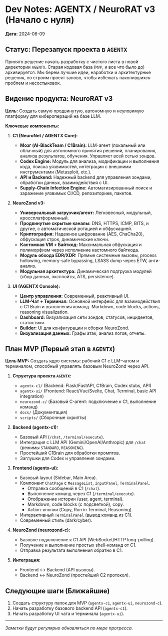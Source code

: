 # Dev Notes: AGENTX / NeuroRAT v3 (Начало с нуля)

**Дата:** 2024-06-09

## Статус: Перезапуск проекта в `АGENTX`

Принято решение начать разработку с чистого листа в новой директории `АGENTX`. Старая кодовая база (`MVP`, и все что было до) архивируется. Мы берем лучшие идеи, наработки и архитектурные решения, но строим проект заново, чтобы избежать накопившихся проблем и несостыковок.

## Видение продукта: NeuroRAT v3

**Цель:** Создать самую продвинутую, автономную и неуловимую платформу для киберопераций на базе LLM.

**Ключевые компоненты:**

1.  **C1 (NeuroNet / AGENTX Core):**
    *   **Мозг (AI-BlackTeam / C1Brain):** LLM-агент (локальный или облачный) для автономного принятия решений, планирования, анализа результатов, обучения. Управляет всей сетью зондов.
    *   **Codex Engine:** Модуль для анализа, модификации и выполнения кода, поиска уязвимостей, интеграции с внешними инструментами (Metasploit, etc.).
    *   **API и Backend:** Надежный backend для управления зондами, обработки данных, взаимодействия с UI.
    *   **Supply-Chain Infection Engine:** Автоматизированный поиск и заражение уязвимых CI/CD, репозиториев, пакетов.

2.  **NeuroZond v3:**
    *   **Универсальный загрузчик/агент:** Легковесный, модульный, кроссплатформенный.
    *   **Продвинутые скрытые каналы:** DNS, HTTPS, ICMP, BITS, и другие, с автоматической ротацией и обфускацией.
    *   **Криптография:** Надежное шифрование (AES, ChaCha20), обфускация строк, динамические ключи.
    *   **Кастомная VM + Байткод:** Максимальная обфускация и полиморфизм через исполнение кастомного байткода.
    *   **Модуль обхода EDR/XDR:** Прямые системные вызовы, process hollowing, memory-safe bypassing, LSASS dump через ETW, анти-анализ.
    *   **Модульная архитектура:** Динамическая подгрузка модулей (сбор данных, эксплойты, ATS, persistence).

3.  **UI (AGENTX Console):**
    *   **Центр управления:** Современный, реактивный UI.
    *   **LLM-Чат + Терминал:** Основной интерфейс для взаимодействия с C1 Brain и выполнения команд. Markdown, code blocks, actions, reasoning visualization.
    *   **Dashboard:** Визуализация сети зондов, статусов, инцидентов, статистики.
    *   **Builder:** UI для конфигурации и сборки NeuroZond.
    *   **Визуализация данных:** Графы атак, анализ логов, отчеты.

## План MVP (Первый этап в `АGENTX`)

**Цель MVP:** Создать ядро системы: рабочий C1 с LLM-чатом и терминалом, способный управлять базовым NeuroZond через API.

1.  **Структура проекта `АGENTX`:**
    *   `agentx-c1/` (Backend: Flask/FastAPI, C1Brain, Codex stubs, API)
    *   `agentx-ui/` (Frontend: React/Vue/Svelte, Chat, Terminal, basic API integration)
    *   `neurozond-c/` (Базовый C-агент: подключение к C1, выполнение команд)
    *   `docs/` (Документация)
    *   `scripts/` (Сборочные скрипты)

2.  **Backend (agentx-c1):**
    *   Базовый API (`/chat`, `/terminal/execute`).
    *   Интеграция с LLM API (Gemini/OpenAI/Anthropic) для `/chat` (режимы `STANDARD`, `REASONING`).
    *   Простейший C1Brain для обработки промптов.
    *   Заглушки для Codex и управления зондами.

3.  **Frontend (agentx-ui):**
    *   Базовый layout (Sidebar, Main Area).
    *   Компонент `ChatPage` с `MessageList`, `InputPanel`, `TerminalPanel`.
        *   Отправка сообщений в C1 (`/chat`).
        *   Выполнение команд через C1 (`/terminal/execute`).
        *   Отображение истории (user, agent, terminal).
        *   Markdown, code blocks (с подсветкой), copy.
        *   Action-кнопки (Copy, Run in Terminal, Reasoning).
    *   Интерактивный `TerminalPanel` (вывод команд из C1).
    *   Современный стиль (dark/cyber).

4.  **NeuroZond (neurozond-c):**
    *   Базовое подключение к C1 API (WebSocket/HTTP long-polling).
    *   Получение и выполнение простых shell-команд от C1.
    *   Отправка результата выполнения обратно в C1.

5.  **Интеграция:**
    *   Frontend <-> Backend (API вызовы).
    *   Backend <-> NeuroZond (простейший C2 протокол).

## Следующие шаги (Ближайшие)

1.  Создать структуру папок для MVP (`agentx-c1`, `agentx-ui`, `neurozond-c`).
2.  Начать разработку базового backend API (`agentx-c1`).
3.  Начать разработку UI чата и терминала (`agentx-ui`).

---
*Заметки будут регулярно обновляться по мере прогресса.* 